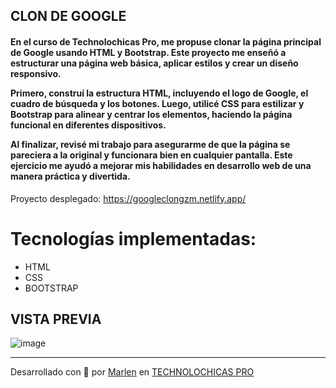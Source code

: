 ## CLON DE GOOGLE

<h4>
  En el curso de Technolochicas Pro, me propuse clonar la página principal de Google usando HTML y Bootstrap. Este proyecto me enseñó a estructurar una página web básica, aplicar estilos y crear un diseño         responsivo.

Primero, construí la estructura HTML, incluyendo el logo de Google, el cuadro de búsqueda y los botones. Luego, utilicé CSS para estilizar y Bootstrap para alinear y centrar los elementos, haciendo la página funcional en diferentes dispositivos.

Al finalizar, revisé mi trabajo para asegurarme de que la página se pareciera a la original y funcionara bien en cualquier pantalla. Este ejercicio me ayudó a mejorar mis habilidades en desarrollo web de una manera práctica y divertida.
</h4>

Proyecto desplegado: https://googleclongzm.netlify.app/

# Tecnologías implementadas:
* HTML
* CSS
* BOOTSTRAP


## VISTA PREVIA
![image](https://github.com/user-attachments/assets/04658be4-ddb4-4ee3-a35a-514b6e0f0b53)

---

Desarrollado con  💜 por [Marlen](https://mi-portafolio-marlengz.netlify.app) en [TECHNOLOCHICAS PRO](https://tecnolochicas.mx/)



